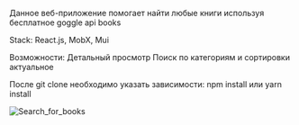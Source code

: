 Данное веб-приложение помогает найти любые книги используя бесплатное goggle api books

Stack: React.js, MobX, Mui

Возможности:
Детальный просмотр
Поиск по категориям и сортировки актуальное

После git clone необходимо указать зависимости: npm install или yarn install

![Search_for_books](https://github.com/AlexWebDev-coder/Search-for-books-React-MobX/assets/88274695/1857c41a-64e9-4f72-bf83-9fc49b280f90)
